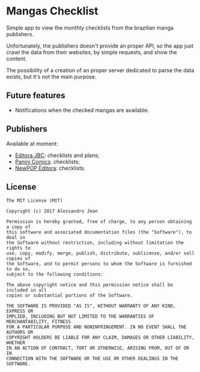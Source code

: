 # Mangas Checklist

Simple app to view the monthly checklists from the brazilian manga publishers.

Unfortunately, the publishers doesn't provide an proper API, 
so the app just crawl the data from their websites, by simple
requests, and show the content.

The possibility of a creation of an proper server dedicated to 
parse the data exists, but it's not the main purpose.

## Future features

- Notifications when the checked mangas are available.

## Publishers

Available at moment:
- [Editora JBC](https://mangasjbc.com.br/): checklists and plans;
- [Panini Comics](https://loja.panini.com.br/): checklists;
- [NewPOP Editora](http://www.newpop.com.br): checklists.

## License

    The MIT License (MIT)

    Copyright (c) 2017 Alessandro Jean

    Permission is hereby granted, free of charge, to any person obtaining a copy of
    this software and associated documentation files (the "Software"), to deal in
    the Software without restriction, including without limitation the rights to
    use, copy, modify, merge, publish, distribute, sublicense, and/or sell copies of
    the Software, and to permit persons to whom the Software is furnished to do so,
    subject to the following conditions:
    
    The above copyright notice and this permission notice shall be included in all
    copies or substantial portions of the Software.

    THE SOFTWARE IS PROVIDED "AS IS", WITHOUT WARRANTY OF ANY KIND, EXPRESS OR
    IMPLIED, INCLUDING BUT NOT LIMITED TO THE WARRANTIES OF MERCHANTABILITY, FITNESS
    FOR A PARTICULAR PURPOSE AND NONINFRINGEMENT. IN NO EVENT SHALL THE AUTHORS OR
    COPYRIGHT HOLDERS BE LIABLE FOR ANY CLAIM, DAMAGES OR OTHER LIABILITY, WHETHER
    IN AN ACTION OF CONTRACT, TORT OR OTHERWISE, ARISING FROM, OUT OF OR IN
    CONNECTION WITH THE SOFTWARE OR THE USE OR OTHER DEALINGS IN THE SOFTWARE.